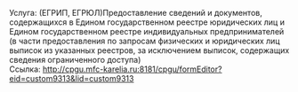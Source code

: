 Услуга: (ЕГРИП, ЕГРЮЛ)Предоставление сведений и документов, содержащихся в Едином государственном реестре юридических лиц и Едином государственном реестре индивидуальных предпринимателей (в части предоставления по запросам физических и юридических лиц выписок из указанных реестров, за исключением выписок, содержащих сведения ограниченного доступа)
<br>
Ссылка: http://cpgu.mfc-karelia.ru:8181/cpgu/formEditor?eid=custom9313&lid=custom9313